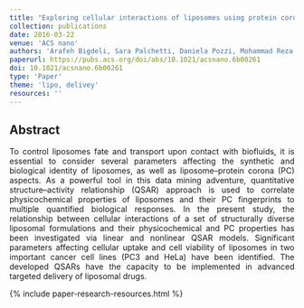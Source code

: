 ```yaml
---
title: "Exploring cellular interactions of liposomes using protein corona fingerprints and physicochemical properties"
collection: publications
date: 2016-03-22
venue: 'ACS nano'
authors: 'Arafeh Bigdeli, Sara Palchetti, Daniela Pozzi, Mohammad Reza Hormozi-Nezhad, Francesca Baldelli Bombelli, Giulio Caracciolo, Morteza Mahmoudi'
paperurl: https://pubs.acs.org/doi/abs/10.1021/acsnano.6b00261
doi: 10.1021/acsnano.6b00261
type: 'Paper'
theme: 'lipo, delivey'
resources: ''
---
```


<h2> Abstract </h2>
<p align= "justify">
To control liposomes fate and transport upon contact with biofluids, it is essential to consider several parameters affecting the synthetic and biological identity of liposomes, as well as liposome–protein corona (PC) aspects. As a powerful tool in this data mining adventure, quantitative structure–activity relationship (QSAR) approach is used to correlate physicochemical properties of liposomes and their PC fingerprints to multiple quantified biological responses. In the present study, the relationship between cellular interactions of a set of structurally diverse liposomal formulations and their physicochemical and PC properties has been investigated via linear and nonlinear QSAR models. Significant parameters affecting cellular uptake and cell viability of liposomes in two important cancer cell lines (PC3 and HeLa) have been identified. The developed QSARs have the capacity to be implemented in advanced targeted delivery of liposomal drugs.


{% include paper-research-resources.html %}
